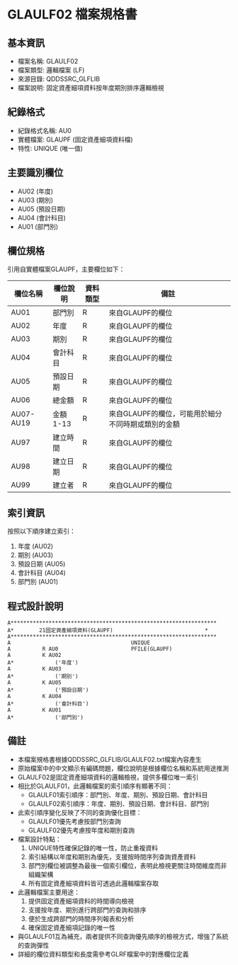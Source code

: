 # GLAULF02 檔案規格書

## 基本資訊
- 檔案名稱: GLAULF02
- 檔案類型: 邏輯檔案 (LF)
- 來源目錄: QDDSSRC_GLFLIB
- 檔案說明: 固定資產細項資料按年度期別排序邏輯檢視

## 紀錄格式
- 紀錄格式名稱: AU0
- 實體檔案: GLAUPF (固定資產細項資料檔)
- 特性: UNIQUE (唯一值)

## 主要識別欄位
- AU02 (年度)
- AU03 (期別)
- AU05 (預設日期)
- AU04 (會計科目)
- AU01 (部門別)

## 欄位規格
引用自實體檔案GLAUPF，主要欄位如下：

| 欄位名稱 | 欄位說明 | 資料類型 | 備註 |
|---------|---------|---------|------|
| AU01 | 部門別 | R | 來自GLAUPF的欄位 |
| AU02 | 年度 | R | 來自GLAUPF的欄位 |
| AU03 | 期別 | R | 來自GLAUPF的欄位 |
| AU04 | 會計科目 | R | 來自GLAUPF的欄位 |
| AU05 | 預設日期 | R | 來自GLAUPF的欄位 |
| AU06 | 總金額 | R | 來自GLAUPF的欄位 |
| AU07-AU19 | 金額1-13 | R | 來自GLAUPF的欄位，可能用於細分不同時期或類別的金額 |
| AU97 | 建立時間 | R | 來自GLAUPF的欄位 |
| AU98 | 建立日期 | R | 來自GLAUPF的欄位 |
| AU99 | 建立者 | R | 來自GLAUPF的欄位 |

## 索引資訊
按照以下順序建立索引：
1. 年度 (AU02)
2. 期別 (AU03)
3. 預設日期 (AU05)
4. 會計科目 (AU04)
5. 部門別 (AU01)

## 程式設計說明
```
A*****************************************************************
A*        21固定資產細項資料(GLAUPF)                             *
A*****************************************************************
A                                      UNIQUE
A          R AU0                       PFILE(GLAUPF)
A          K AU02
A*             ('年度')
A          K AU03
A*             ('期別')
A          K AU05
A*             ('預設日期')
A          K AU04
A*             ('會計科目')
A          K AU01
A*             ('部門別')
```

## 備註
- 本檔案規格書根據QDDSSRC_GLFLIB/GLAULF02.txt檔案內容產生
- 原始檔案中的中文顯示有編碼問題，欄位說明是根據欄位名稱和系統用途推測
- GLAULF02是固定資產細項資料的邏輯檢視，提供多欄位唯一索引
- 相比於GLAULF01，此邏輯檔案的索引順序有顯著不同：
  - GLAULF01索引順序：部門別、年度、期別、預設日期、會計科目
  - GLAULF02索引順序：年度、期別、預設日期、會計科目、部門別
- 此索引順序變化反映了不同的查詢優化目標：
  - GLAULF01優先考慮按部門別查詢
  - GLAULF02優先考慮按年度和期別查詢
- 檔案設計特點：
  1. UNIQUE特性確保記錄的唯一性，防止重複資料
  2. 索引結構以年度和期別為優先，支援按時間序列查詢資產資料
  3. 部門別欄位被調整為最後一個索引欄位，表明此檢視更關注時間維度而非組織架構
  4. 所有固定資產細項資料皆可透過此邏輯檔案存取
- 此邏輯檔案主要用途：
  1. 提供固定資產細項資料的時間導向檢視
  2. 支援按年度、期別進行跨部門的查詢和排序
  3. 便於生成跨部門的時間序列報表和分析
  4. 確保固定資產細項記錄的唯一性
- 與GLAULF01互為補充，兩者提供不同查詢優先順序的檢視方式，增強了系統的查詢彈性
- 詳細的欄位資料類型和長度需參考GLRF檔案中的對應欄位定義 